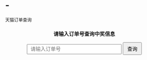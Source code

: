 # -
天猫订单查询<div style="text-align:center;margin:20px 0;">
  <h3>请输入订单号查询中奖信息</h3>
  <input type="text" id="orderInput" placeholder="请输入订单号" style="font-size:16px;padding:5px 10px;width:60%;">
  <button onclick="checkPrize()" style="padding:6px 12px;font-size:16px;">查询</button>
  <div id="result" style="margin-top:15px;font-size:16px;"></div>
</div>

<script>
  var prizeData = [
    {"订单信息":"4359819746237081339","活动权益":"5折购机","排名":1},
    {"订单信息":"2584951068311927053","活动权益":"5折购机","排名":2},
    {"订单信息":"2584645503743705291","活动权益":"5折购机","排名":3}
    // 此处省略，建议只保留前几条，更多数据推荐托管外链
  ];
  function checkPrize() {
    var input = document.getElementById("orderInput").value.trim();
    var result = prizeData.find(p => p["订单信息"] === input);
    document.getElementById("result").innerHTML = result ?
      `🎉 恭喜，获得：<b>${result["活动权益"]}</b>（排名第 ${result["排名"]} 位）` :
      "未查询到中奖信息，请核对订单号是否正确。";
  }
</script>
